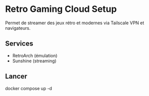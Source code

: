 # Retro Gaming Cloud Setup

Permet de streamer des jeux rétro et modernes via Tailscale VPN et navigateurs.

## Services
- RetroArch (émulation)
- Sunshine (streaming)

## Lancer
docker compose up -d
